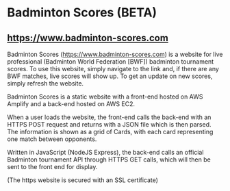 # Badminton Scores (BETA)

## https://www.badminton-scores.com


Badminton Scores (https://www.badminton-scores.com) is a website for live professional (Badminton World Federation [BWF]) badminton tournament scores. To use this website, simply navigate to the link and, if there are any BWF matches, live scores will show up. To get an update on new scores, simply refresh the website. 

Badminton Scores is a static website with a front-end hosted on AWS Amplify and a back-end hosted on AWS EC2. 

When a user loads the website, the front-end calls the back-end with an HTTPS POST request and returns with a JSON file which is then parsed. The information is shown as a grid of Cards, with each card representing one match between opponents. 

Written in JavaScript (NodeJS Express), the back-end calls an official Badminton tournament API through HTTPS GET calls, which will then be sent to the front end for display. 

(The https website is secured with an SSL certificate)
